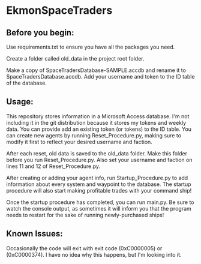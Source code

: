 # EkmonSpaceTraders

## Before you begin:

Use requirements.txt to ensure you have all the packages you need.

Create a folder called old_data in the project root folder.

Make a copy of SpaceTradersDatabase-SAMPLE.accdb and rename it to SpaceTradersDatabase.accdb. Add your username and token to the ID table of the database.


## Usage:

This repository stores information in a Microsoft Access database. I'm not including it in the git distribution because 
it stores my tokens and weekly data. You can provide add an existing token (or tokens) to the ID table. You can create new agents by running Reset_Procedure.py, making sure to modify it first to reflect your desired username and faction.

After each reset, old data is saved to the old_data folder. Make this folder before you run Reset_Procedure.py.
Also set your username and faction on lines 11 and 12 of Reset_Procedure.py.

After creating or adding your agent info, run Startup_Procedure.py to add information about every system and waypoint to the database. The startup procedure will also start making profitable trades with your command ship!

Once the startup procedure has completed, you can run main.py. Be sure to watch the console output, as sometimes it will inform you that the program needs to restart for the sake of running newly-purchased ships!

## Known Issues:

Occasionally the code will exit with exit code (0xC0000005) or (0xC0000374). I have no idea why this happens, but I'm 
looking into it.
